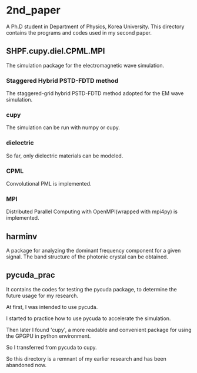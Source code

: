 # 2nd_paper

A Ph.D student in Department of Physics, Korea University.
This directory contains the programs and codes used in my second paper.

## SHPF.cupy.diel.CPML.MPI
The simulation package for the electromagnetic wave simulation.

### Staggered Hybrid PSTD-FDTD method
The staggered-grid hybrid PSTD-FDTD method adopted for the EM wave simulation.

### cupy
The simulation can be run with numpy or cupy.

### dielectric
So far, only dielectric materials can be modeled.

### CPML
Convolutional PML is implemented.

### MPI
Distributed Parallel Computing with OpenMPI(wrapped with mpi4py) is implemented.

## harminv
A package for analyzing the dominant frequency component for a given signal.
The band structure of the photonic crystal can be obtained.

## pycuda_prac
It contains the codes for testing the pycuda package, to determine the future usage for my research.

At first, I was intended to use pycuda.

I started to practice how to use pycuda to accelerate the simulation.

Then later I found 'cupy', a more readable and convenient package for using the GPGPU in python environment.

So I transferred from pycuda to cupy.

So this directory is a remnant of my earlier research and has been abandoned now.
